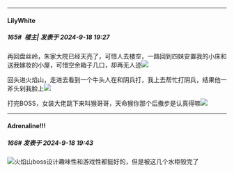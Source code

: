 ﻿
*****

####  LilyWhite  
##### 165#         楼主| 发表于 2024-9-18 19:27

再回盘丝岭，朱家大院已经天亮了，可惜人去楼空，一路回到四妹安置我的小床和送我嫁妆的小屋，可惜空余箱子几口，却再无人迹<img src="https://static.saraba1st.com/image/smiley/face2017/138.png" referrerpolicy="no-referrer">

回头进火焰山，走进去看到一个牛头人在和阴兵打，我上去帮忙打阴兵，结果他一斧头剁我脸上<img src="https://static.saraba1st.com/image/smiley/face2017/145.png" referrerpolicy="no-referrer">

打完BOSS，女装大佬跳下来叫猴哥哥，天命猴你那个后撤步是认真得嘛<img src="https://static.saraba1st.com/image/smiley/face2017/066.png" referrerpolicy="no-referrer">


*****

####  Adrenaline!!!  
##### 166#       发表于 2024-9-18 19:43

<img src="https://static.saraba1st.com/image/smiley/face2017/067.png" referrerpolicy="no-referrer">火焰山boss设计趣味性和游戏性都挺好的，但是被这几个水柜毁完了


